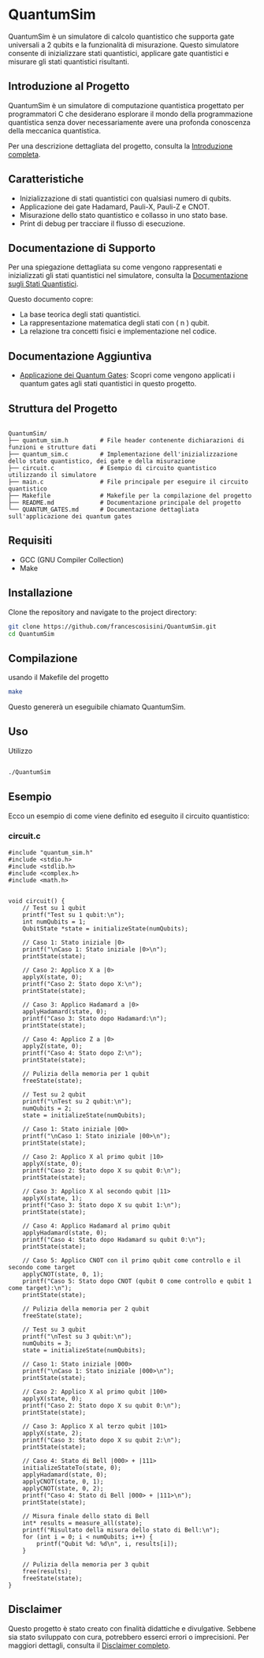 # QuantumSim

QuantumSim è un simulatore di calcolo quantistico che supporta gate universali a 2 qubits e la funzionalità di misurazione. 
Questo simulatore consente di inizializzare stati quantistici, applicare gate quantistici e misurare gli stati quantistici risultanti.

## Introduzione al Progetto

QuantumSim è un simulatore di computazione quantistica progettato per programmatori C che desiderano esplorare il mondo della programmazione quantistica senza dover necessariamente avere una profonda conoscenza della meccanica quantistica. 

Per una descrizione dettagliata del progetto, consulta la [Introduzione completa](INTRODUCTION.md).


## Caratteristiche

   - Inizializzazione di stati quantistici con qualsiasi numero di qubits.
   - Applicazione dei gate Hadamard, Pauli-X, Pauli-Z e CNOT.
   - Misurazione dello stato quantistico e collasso in uno stato base.
   - Print di debug per tracciare il flusso di esecuzione.

## Documentazione di Supporto

Per una spiegazione dettagliata su come vengono rappresentati e inizializzati gli stati quantistici nel simulatore, consulta la [Documentazione sugli Stati Quantistici](QUANTUM_STATES.md).

Questo documento copre:

- La base teorica degli stati quantistici.
- La rappresentazione matematica degli stati con \( n \) qubit.
- La relazione tra concetti fisici e implementazione nel codice.

  
## Documentazione Aggiuntiva

- [Applicazione dei Quantum Gates](./QUANTUM_GATES.md): Scopri come vengono applicati i quantum gates agli stati quantistici in questo progetto.



## Struttura del Progetto

```

QuantumSim/
├── quantum_sim.h         # File header contenente dichiarazioni di funzioni e strutture dati
├── quantum_sim.c         # Implementazione dell'inizializzazione dello stato quantistico, dei gate e della misurazione
├── circuit.c             # Esempio di circuito quantistico utilizzando il simulatore
├── main.c                # File principale per eseguire il circuito quantistico
├── Makefile              # Makefile per la compilazione del progetto
├── README.md             # Documentazione principale del progetto
└── QUANTUM_GATES.md      # Documentazione dettagliata sull'applicazione dei quantum gates
```
## Requisiti

- GCC (GNU Compiler Collection)
- Make

## Installazione

Clone the repository and navigate to the project directory:

```sh
git clone https://github.com/francescosisini/QuantumSim.git
cd QuantumSim
```

## Compilazione

usando il Makefile del progetto
```sh
make
```
Questo genererà un eseguibile chiamato QuantumSim.

## Uso

Utilizzo
```sh

./QuantumSim
```
## Esempio

Ecco un esempio di come viene definito ed eseguito il circuito quantistico:

### circuit.c
```
#include "quantum_sim.h"
#include <stdio.h>
#include <stdlib.h>
#include <complex.h>
#include <math.h>


void circuit() {
    // Test su 1 qubit
    printf("Test su 1 qubit:\n");
    int numQubits = 1;
    QubitState *state = initializeState(numQubits);

    // Caso 1: Stato iniziale |0>
    printf("\nCaso 1: Stato iniziale |0>\n");
    printState(state);

    // Caso 2: Applico X a |0>
    applyX(state, 0);
    printf("Caso 2: Stato dopo X:\n");
    printState(state);

    // Caso 3: Applico Hadamard a |0>
    applyHadamard(state, 0);
    printf("Caso 3: Stato dopo Hadamard:\n");
    printState(state);

    // Caso 4: Applico Z a |0>
    applyZ(state, 0);
    printf("Caso 4: Stato dopo Z:\n");
    printState(state);

    // Pulizia della memoria per 1 qubit
    freeState(state);

    // Test su 2 qubit
    printf("\nTest su 2 qubit:\n");
    numQubits = 2;
    state = initializeState(numQubits);

    // Caso 1: Stato iniziale |00>
    printf("\nCaso 1: Stato iniziale |00>\n");
    printState(state);

    // Caso 2: Applico X al primo qubit |10>
    applyX(state, 0);
    printf("Caso 2: Stato dopo X su qubit 0:\n");
    printState(state);

    // Caso 3: Applico X al secondo qubit |11>
    applyX(state, 1);
    printf("Caso 3: Stato dopo X su qubit 1:\n");
    printState(state);

    // Caso 4: Applico Hadamard al primo qubit
    applyHadamard(state, 0);
    printf("Caso 4: Stato dopo Hadamard su qubit 0:\n");
    printState(state);

    // Caso 5: Applico CNOT con il primo qubit come controllo e il secondo come target
    applyCNOT(state, 0, 1);
    printf("Caso 5: Stato dopo CNOT (qubit 0 come controllo e qubit 1 come target):\n");
    printState(state);

    // Pulizia della memoria per 2 qubit
    freeState(state);

    // Test su 3 qubit
    printf("\nTest su 3 qubit:\n");
    numQubits = 3;
    state = initializeState(numQubits);

    // Caso 1: Stato iniziale |000>
    printf("\nCaso 1: Stato iniziale |000>\n");
    printState(state);

    // Caso 2: Applico X al primo qubit |100>
    applyX(state, 0);
    printf("Caso 2: Stato dopo X su qubit 0:\n");
    printState(state);

    // Caso 3: Applico X al terzo qubit |101>
    applyX(state, 2);
    printf("Caso 3: Stato dopo X su qubit 2:\n");
    printState(state);

    // Caso 4: Stato di Bell |000> + |111>
    initializeStateTo(state, 0);
    applyHadamard(state, 0);
    applyCNOT(state, 0, 1);
    applyCNOT(state, 0, 2);
    printf("Caso 4: Stato di Bell |000> + |111>\n");
    printState(state);

    // Misura finale dello stato di Bell
    int* results = measure_all(state);
    printf("Risultato della misura dello stato di Bell:\n");
    for (int i = 0; i < numQubits; i++) {
        printf("Qubit %d: %d\n", i, results[i]);
    }

    // Pulizia della memoria per 3 qubit
    free(results);
    freeState(state);
}

```
## Disclaimer

Questo progetto è stato creato con finalità didattiche e divulgative. Sebbene sia stato sviluppato con cura, potrebbero esserci errori o imprecisioni. Per maggiori dettagli, consulta il [Disclaimer completo](DISCLAIMER.md).
